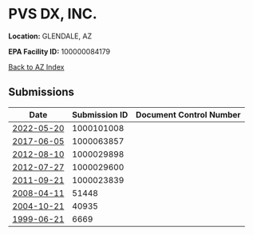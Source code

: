 # PVS DX, INC.

**Location:** GLENDALE, AZ

**EPA Facility ID:** 100000084179

[Back to AZ Index](../../index.md)

## Submissions

| Date | Submission ID | Document Control Number |
|------|--------------|-------------------------|
| [2022-05-20](submissions/1000101008.md) | 1000101008 |  |
| [2017-06-05](submissions/1000063857.md) | 1000063857 |  |
| [2012-08-10](submissions/1000029898.md) | 1000029898 |  |
| [2012-07-27](submissions/1000029600.md) | 1000029600 |  |
| [2011-09-21](submissions/1000023839.md) | 1000023839 |  |
| [2008-04-11](submissions/51448.md) | 51448 |  |
| [2004-10-21](submissions/40935.md) | 40935 |  |
| [1999-06-21](submissions/6669.md) | 6669 |  |
